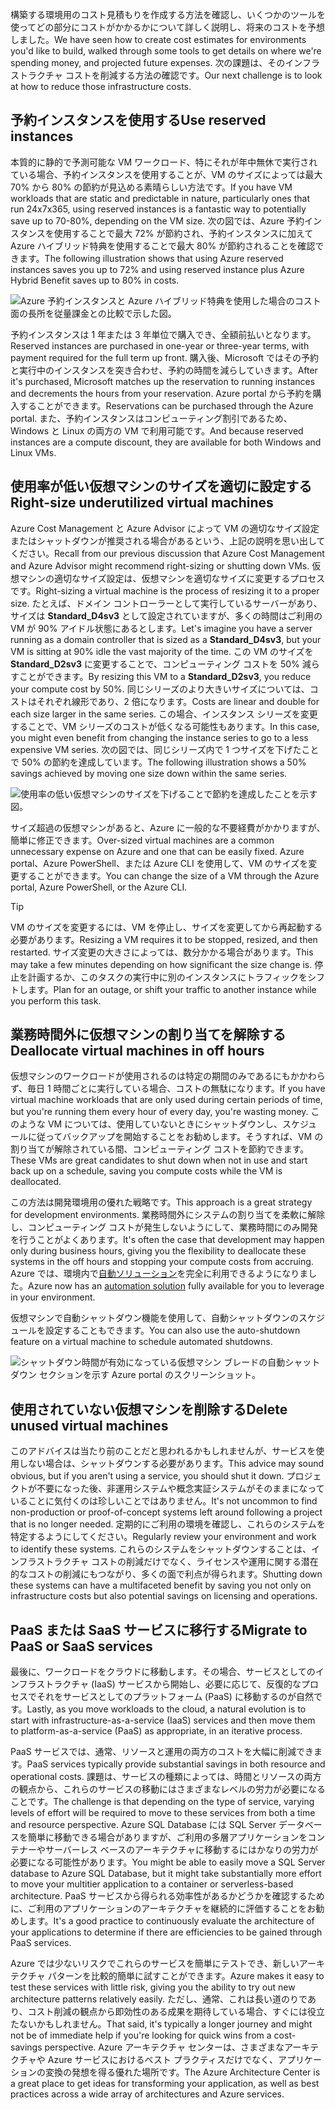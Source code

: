 <span data-ttu-id="b4354-101">構築する環境用のコスト見積もりを作成する方法を確認し、いくつかのツールを使ってどの部分にコストがかかるかについて詳しく説明し、将来のコストを予想しました。</span><span class="sxs-lookup"><span data-stu-id="b4354-101">We have seen how to create cost estimates for environments you'd like to build, walked through some tools to get details on where we're spending money, and projected future expenses.</span></span> <span data-ttu-id="b4354-102">次の課題は、そのインフラストラクチャ コストを削減する方法の確認です。</span><span class="sxs-lookup"><span data-stu-id="b4354-102">Our next challenge is to look at how to reduce those infrastructure costs.</span></span>

## <a name="use-reserved-instances"></a><span data-ttu-id="b4354-103">予約インスタンスを使用する</span><span class="sxs-lookup"><span data-stu-id="b4354-103">Use reserved instances</span></span>

<span data-ttu-id="b4354-104">本質的に静的で予測可能な VM ワークロード、特にそれが年中無休で実行されている場合、予約インスタンスを使用することが、VM のサイズによっては最大 70% から 80% の節約が見込める素晴らしい方法です。</span><span class="sxs-lookup"><span data-stu-id="b4354-104">If you have VM workloads that are static and predictable in nature, particularly ones that run 24x7x365, using reserved instances is a fantastic way to potentially save up to 70-80%, depending on the VM size.</span></span> <span data-ttu-id="b4354-105">次の図では、Azure 予約インスタンスを使用することで最大 72% が節約され、予約インスタンスに加えて Azure ハイブリッド特典を使用することで最大 80% が節約されることを確認できます。</span><span class="sxs-lookup"><span data-stu-id="b4354-105">The following illustration shows that using Azure reserved instances saves you up to 72% and using reserved instance plus Azure Hybrid Benefit saves up to 80% in costs.</span></span>

![Azure 予約インスタンスと Azure ハイブリッド特典を使用した場合のコスト面の長所を従量課金との比較で示した図。](../media/4-savings-coins.png)

<span data-ttu-id="b4354-107">予約インスタンスは 1 年または 3 年単位で購入でき、全額前払いとなります。</span><span class="sxs-lookup"><span data-stu-id="b4354-107">Reserved instances are purchased in one-year or three-year terms, with payment required for the full term up front.</span></span> <span data-ttu-id="b4354-108">購入後、Microsoft ではその予約と実行中のインスタンスを突き合わせ、予約の時間を減らしていきます。</span><span class="sxs-lookup"><span data-stu-id="b4354-108">After it's purchased, Microsoft matches up the reservation to running instances and decrements the hours from your reservation.</span></span> <span data-ttu-id="b4354-109">Azure portal から予約を購入することができます。</span><span class="sxs-lookup"><span data-stu-id="b4354-109">Reservations can be purchased through the Azure portal.</span></span> <span data-ttu-id="b4354-110">また、予約インスタンスはコンピューティング割引であるため、Windows と Linux の両方の VM で利用可能です。</span><span class="sxs-lookup"><span data-stu-id="b4354-110">And because reserved instances are a compute discount, they are available for both Windows and Linux VMs.</span></span>

## <a name="right-size-underutilized-virtual-machines"></a><span data-ttu-id="b4354-111">使用率が低い仮想マシンのサイズを適切に設定する</span><span class="sxs-lookup"><span data-stu-id="b4354-111">Right-size underutilized virtual machines</span></span>

<span data-ttu-id="b4354-112">Azure Cost Management と Azure Advisor によって VM の適切なサイズ設定またはシャットダウンが推奨される場合があるという、上記の説明を思い出してください。</span><span class="sxs-lookup"><span data-stu-id="b4354-112">Recall from our previous discussion that Azure Cost Management and Azure Advisor might recommend right-sizing or shutting down VMs.</span></span> <span data-ttu-id="b4354-113">仮想マシンの適切なサイズ設定は、仮想マシンを適切なサイズに変更するプロセスです。</span><span class="sxs-lookup"><span data-stu-id="b4354-113">Right-sizing a virtual machine is the process of resizing it to a proper size.</span></span> <span data-ttu-id="b4354-114">たとえば、ドメイン コントローラーとして実行しているサーバーがあり、サイズは **Standard_D4sv3** として設定されていますが、多くの時間はご利用の VM が 90% アイドル状態にあるとします。</span><span class="sxs-lookup"><span data-stu-id="b4354-114">Let's imagine you have a server running as a domain controller that is sized as a **Standard_D4sv3**, but your VM is sitting at 90% idle the vast majority of the time.</span></span> <span data-ttu-id="b4354-115">この VM のサイズを **Standard_D2sv3** に変更することで、コンピューティング コストを 50% 減らすことができます。</span><span class="sxs-lookup"><span data-stu-id="b4354-115">By resizing this VM to a **Standard_D2sv3**, you reduce your compute cost by 50%.</span></span> <span data-ttu-id="b4354-116">同じシリーズのより大きいサイズについては、コストはそれぞれ線形であり、2 倍になります。</span><span class="sxs-lookup"><span data-stu-id="b4354-116">Costs are linear and double for each size larger in the same series.</span></span> <span data-ttu-id="b4354-117">この場合、インスタンス シリーズを変更することで、VM シリーズのコストが低くなる可能性もあります。</span><span class="sxs-lookup"><span data-stu-id="b4354-117">In this case, you might even benefit from changing the instance series to go to a less expensive VM series.</span></span> <span data-ttu-id="b4354-118">次の図では、同じシリーズ内で 1 つサイズを下げたことで 50% の節約を達成しています。</span><span class="sxs-lookup"><span data-stu-id="b4354-118">The following illustration shows a 50% savings achieved by moving one size down within the same series.</span></span>

![使用率の低い仮想マシンのサイズを下げることで節約を達成したことを示す図。](../media/4-vm-resize.png)

<span data-ttu-id="b4354-120">サイズ超過の仮想マシンがあると、Azure に一般的な不要経費がかかりますが、簡単に修正できます。</span><span class="sxs-lookup"><span data-stu-id="b4354-120">Over-sized virtual machines are a common unnecessary expense on Azure and one that can be easily fixed.</span></span> <span data-ttu-id="b4354-121">Azure portal、Azure PowerShell、または Azure CLI を使用して、VM のサイズを変更することができます。</span><span class="sxs-lookup"><span data-stu-id="b4354-121">You can change the size of a VM through the Azure portal, Azure PowerShell, or the Azure CLI.</span></span>

> [!TIP]
> <span data-ttu-id="b4354-122">VM のサイズを変更するには、VM を停止し、サイズを変更してから再起動する必要があります。</span><span class="sxs-lookup"><span data-stu-id="b4354-122">Resizing a VM requires it to be stopped, resized, and then restarted.</span></span> <span data-ttu-id="b4354-123">サイズ変更の大きさによっては、数分かかる場合があります。</span><span class="sxs-lookup"><span data-stu-id="b4354-123">This may take a few minutes depending on how significant the size change is.</span></span> <span data-ttu-id="b4354-124">停止を計画するか、このタスクの実行中に別のインスタンスにトラフィックをシフトします。</span><span class="sxs-lookup"><span data-stu-id="b4354-124">Plan for an outage, or shift your traffic to another instance while you perform this task.</span></span>

## <a name="deallocate-virtual-machines-in-off-hours"></a><span data-ttu-id="b4354-125">業務時間外に仮想マシンの割り当てを解除する</span><span class="sxs-lookup"><span data-stu-id="b4354-125">Deallocate virtual machines in off hours</span></span>

<span data-ttu-id="b4354-126">仮想マシンのワークロードが使用されるのは特定の期間のみであるにもかかわらず、毎日 1 時間ごとに実行している場合、コストの無駄になります。</span><span class="sxs-lookup"><span data-stu-id="b4354-126">If you have virtual machine workloads that are only used during certain periods of time, but you're running them every hour of every day, you're wasting money.</span></span> <span data-ttu-id="b4354-127">このような VM については、使用していないときにシャットダウンし、スケジュールに従ってバックアップを開始することをお勧めします。そうすれば、VM の割り当てが解除されている間、コンピューティング コストを節約できます。</span><span class="sxs-lookup"><span data-stu-id="b4354-127">These VMs are great candidates to shut down when not in use and start back up on a schedule, saving you compute costs while the VM is deallocated.</span></span>

<span data-ttu-id="b4354-128">この方法は開発環境用の優れた戦略です。</span><span class="sxs-lookup"><span data-stu-id="b4354-128">This approach is a great strategy for development environments.</span></span> <span data-ttu-id="b4354-129">業務時間外にシステムの割り当てを柔軟に解除し、コンピューティング コストが発生しないようにして、業務時間にのみ開発を行うことがよくあります。</span><span class="sxs-lookup"><span data-stu-id="b4354-129">It's often the case that development may happen only during business hours, giving you the flexibility to deallocate these systems in the off hours and stopping your compute costs from accruing.</span></span> <span data-ttu-id="b4354-130">Azure では、環境内で[自動ソリューション](https://docs.microsoft.com/azure/automation/automation-solution-vm-management)を完全に利用できるようになりました。</span><span class="sxs-lookup"><span data-stu-id="b4354-130">Azure now has an [automation solution](https://docs.microsoft.com/azure/automation/automation-solution-vm-management) fully available for you to leverage in your environment.</span></span>

<span data-ttu-id="b4354-131">仮想マシンで自動シャットダウン機能を使用して、自動シャットダウンのスケジュールを設定することもできます。</span><span class="sxs-lookup"><span data-stu-id="b4354-131">You can also use the auto-shutdown feature on a virtual machine to schedule automated shutdowns.</span></span>

![シャットダウン時間が有効になっている仮想マシン ブレードの自動シャットダウン セクションを示す Azure portal のスクリーンショット。](../media/4-vm-auto-shutdown.png)

## <a name="delete-unused-virtual-machines"></a><span data-ttu-id="b4354-133">使用されていない仮想マシンを削除する</span><span class="sxs-lookup"><span data-stu-id="b4354-133">Delete unused virtual machines</span></span>

 <span data-ttu-id="b4354-134">このアドバイスは当たり前のことだと思われるかもしれませんが、サービスを使用しない場合は、シャットダウンする必要があります。</span><span class="sxs-lookup"><span data-stu-id="b4354-134">This advice may sound obvious, but if you aren't using a service, you should shut it down.</span></span> <span data-ttu-id="b4354-135">プロジェクトが不要になった後、非運用システムや概念実証システムがそのままになっていることに気付くのは珍しいことではありません。</span><span class="sxs-lookup"><span data-stu-id="b4354-135">It's not uncommon to find non-production or proof-of-concept systems left around following a project that is no longer needed.</span></span> <span data-ttu-id="b4354-136">定期的にご利用の環境を確認し、これらのシステムを特定するようにしてください。</span><span class="sxs-lookup"><span data-stu-id="b4354-136">Regularly review your environment and work to identify these systems.</span></span> <span data-ttu-id="b4354-137">これらのシステムをシャットダウンすることは、インフラストラクチャ コストの削減だけでなく、ライセンスや運用に関する潜在的なコストの削減にもつながり、多くの面で利点が得られます。</span><span class="sxs-lookup"><span data-stu-id="b4354-137">Shutting down these systems can have a multifaceted benefit by saving you not only on infrastructure costs but also potential savings on licensing and operations.</span></span>

## <a name="migrate-to-paas-or-saas-services"></a><span data-ttu-id="b4354-138">PaaS または SaaS サービスに移行する</span><span class="sxs-lookup"><span data-stu-id="b4354-138">Migrate to PaaS or SaaS services</span></span>

<span data-ttu-id="b4354-139">最後に、ワークロードをクラウドに移動します。その場合、サービスとしてのインフラストラクチャ (IaaS) サービスから開始し、必要に応じて、反復的なプロセスでそれをサービスとしてのプラットフォーム (PaaS) に移動するのが自然です。</span><span class="sxs-lookup"><span data-stu-id="b4354-139">Lastly, as you move workloads to the cloud, a natural evolution is to start with infrastructure-as-a-service (IaaS) services and then move them to platform-as-a-service (PaaS) as appropriate, in an iterative process.</span></span>

<span data-ttu-id="b4354-140">PaaS サービスでは、通常、リソースと運用の両方のコストを大幅に削減できます。</span><span class="sxs-lookup"><span data-stu-id="b4354-140">PaaS services typically provide substantial savings in both resource and operational costs.</span></span> <span data-ttu-id="b4354-141">課題は、サービスの種類によっては、時間とリソースの両方の観点から、これらのサービスの移動にはさまざまなレベルの労力が必要になることです。</span><span class="sxs-lookup"><span data-stu-id="b4354-141">The challenge is that depending on the type of service, varying levels of effort will be required to move to these services from both a time and resource perspective.</span></span> <span data-ttu-id="b4354-142">Azure SQL Database には SQL Server データベースを簡単に移動できる場合がありますが、ご利用の多層アプリケーションをコンテナーやサーバーレス ベースのアーキテクチャに移動するにはかなりの労力が必要になる可能性があります。</span><span class="sxs-lookup"><span data-stu-id="b4354-142">You might be able to easily move a SQL Server database to Azure SQL Database, but it might take substantially more effort to move your multitier application to a container or serverless-based architecture.</span></span> <span data-ttu-id="b4354-143">PaaS サービスから得られる効率性があるかどうかを確認するために、ご利用のアプリケーションのアーキテクチャを継続的に評価することをお勧めします。</span><span class="sxs-lookup"><span data-stu-id="b4354-143">It's a good practice to continuously evaluate the architecture of your applications to determine if there are efficiencies to be gained through PaaS services.</span></span>

<span data-ttu-id="b4354-144">Azure では少ないリスクでこれらのサービスを簡単にテストでき、新しいアーキテクチャ パターンを比較的簡単に試すことができます。</span><span class="sxs-lookup"><span data-stu-id="b4354-144">Azure makes it easy to test these services with little risk, giving you the ability to try out new architecture patterns relatively easily.</span></span> <span data-ttu-id="b4354-145">ただし、通常、これは長い道のりであり、コスト削減の観点から即効性のある成果を期待している場合、すぐには役立たないかもしれません。</span><span class="sxs-lookup"><span data-stu-id="b4354-145">That said, it's typically a longer journey and might not be of immediate help if you're looking for quick wins from a cost-savings perspective.</span></span> <span data-ttu-id="b4354-146">Azure アーキテクチャ センターは、さまざまなアーキテクチャや Azure サービスにおけるベスト プラクティスだけでなく、アプリケーションの変換の発想を得る優れた場所です。</span><span class="sxs-lookup"><span data-stu-id="b4354-146">The Azure Architecture Center is a great place to get ideas for transforming your application, as well as best practices across a wide array of architectures and Azure services.</span></span>